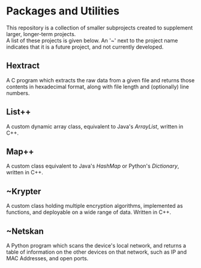 # Packages and Utilities
This repository is a collection of smaller subprojects created to supplement larger, longer-term projects. <br>
  A list of these projects is given below. An '~' next to the project name indicates that it is a future project, and not currently developed. 

## Hextract
  A C program which extracts the raw data from a given file and returns those contents in hexadecimal format, along with file length and (optionally) line numbers.

## List++
  A custom dynamic array class, equivalent to Java's *ArrayList*, written in C++.

## Map++ 
  A custom class equivalent to Java's *HashMap* or Python's *Dictionary*, written in C++.

## ~Krypter
  A custom class holding multiple encryption algorithms, implemented as functions, and deployable on a wide range of data. Written in C++.

## ~Netskan
  A Python program which scans the device's local network, and returns a table of information on the other devices on that network, such as IP and MAC Addresses, and open ports. 
